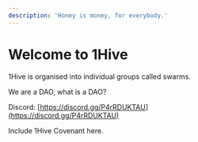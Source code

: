 ```yaml
---
description: 'Honey is money, for everybody.'
---
```


# Welcome to 1Hive

1Hive is organised into individual groups called swarms.

We are a DAO, what is a DAO? 

Discord: [https://discord.gg/P4rRDUKTAU](https://discord.gg/P4rRDUKTAU)

Include 1Hive Covenant here.

